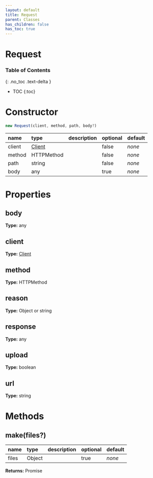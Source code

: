 ```yaml
---
layout: default
title: Request
parent: Classes
has_children: false
has_toc: true
---
```


# Request
### Table of Contents
{: .no_toc .text-delta }

- TOC
{:toc}
# Constructor
```js
new Request(client, method, path, body?)
```

| name | type | description | optional | default |
|:-----|:-----|:------------|:---------|:--------|
| client | [Client](/classes/Client) |   | false | *none* |
| method | HTTPMethod |   | false | *none* |
| path | string |   | false | *none* |
| body | any |   | true | *none* |

# Properties
## body
**Type:** any

## client
**Type:** [Client](/classes/Client)

## method
**Type:** HTTPMethod

## reason
**Type:** Object or string

## response
**Type:** any

## upload
**Type:** boolean

## url
**Type:** string

# Methods
## make(files?)
| name | type | description | optional | default |
|:-----|:-----|:------------|:---------|:--------|
| files | Object |   | true | *none* |

**Returns:** Promise<any>

